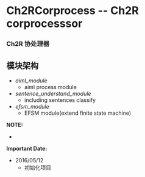 # Ch2RCorprocess -- Ch2R corprocesssor
### Ch2R 协处理器

## 模块架构

- *aiml_module*
  - aiml process module
- *sentence_understand_module*
  - including sentences classify
- *efsm_module*
  - EFSM module(extend finite state machine)


**NOTE:**

-



**Important Date:**

- 2016/05/12
  - 初始化项目


